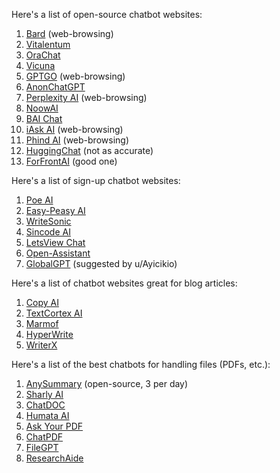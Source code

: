 Here's a list of open-source chatbot websites:

1. [Bard](https://bard.google.com/) (web-browsing)
2. [Vitalentum](https://vitalentum.net/free-gpt)
3. [OraChat](https://ora.ai/chatbot-master/openai-chatgpt-chatbot)
4. [Vicuna](https://chat.lmsys.org/)
5. [GPTGO](https://gptgo.ai/) (web-browsing)
6. [AnonChatGPT](https://anonchatgpt.com/)
7. [Perplexity AI](https://www.perplexity.ai/) (web-browsing)
8. [NoowAI](https://noowai.com/)
9. [BAI Chat](https://chatbot.theb.ai/)
10. [iAsk AI](https://iask.ai/) (web-browsing)
11. [Phind AI](https://www.phind.com/) (web-browsing)
12. [HuggingChat](https://huggingface.co/chat) (not as accurate)
13. [ForFrontAI](https://chat.forefront.ai/) (good one)

Here's a list of sign-up chatbot websites:

1. [Poe AI](https://poe.com/ChatGPT)
2. [Easy-Peasy AI](https://easy-peasy.ai/)
3. [WriteSonic](https://app.writesonic.com/chat)
4. [Sincode AI](https://www.sincode.ai/)
5. [LetsView Chat](https://letsview.com/chatbot)
6. [Open-Assistant](https://open-assistant.io/)
7. [GlobalGPT](https://www.globalgpt.nspiketech.com) (suggested by u/Ayicikio)

Here's a list of chatbot websites great for blog articles:

1. [Copy AI](https://app.copy.ai/)
2. [TextCortex AI](https://app.textcortex.com/)
3. [Marmof](https://app.marmof.com/)
4. [HyperWrite](https://app.hyperwriteai.com/chatbot)
5. [WriterX](https://app.writerx.co/)

Here's a list of the best chatbots for handling files (PDFs, etc.):

1. [AnySummary](https://www.anysummary.app/) (open-source, 3 per day)
2. [Sharly AI](https://app.sharly.ai/)
3. [ChatDOC](https://chatdoc.com/)
4. [Humata AI](https://app.humata.ai/)
5. [Ask Your PDF](https://askyourpdf.com/)
6. [ChatPDF](https://www.chatpdf.com/)
7. [FileGPT](https://filegpt.app/chat)
8. [ResearchAide](https://www.researchaide.org/)
